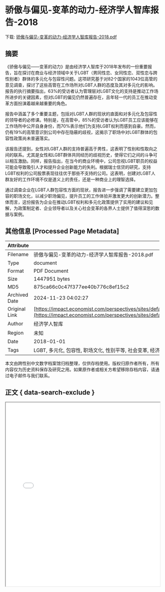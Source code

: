 # 骄傲与偏见-变革的动力-经济学人智库报告-2018

<!-- tcd_download_link -->
下载: <a href="骄傲与偏见-变革的动力-经济学人智库报告-2018.pdf" download>骄傲与偏见-变革的动力-经济学人智库报告-2018.pdf</a>
<!-- tcd_download_link_end -->

## 摘要

<!-- tcd_abstract -->
《骄傲与偏见——变革的动力》是由经济学人智库于2018年发布的一份重要报告，旨在探讨在商业与经济领域中关于LGBT（男同性恋、女同性恋、双性恋与跨性别者）群体的多元化与包容性问题。这项研究基于对82个国家的1043位高管的意见调查，探讨了这些高管在工作场所对LGBT人群的态度及其对多元化的影响。报告的执行摘要指出，63%的受访者认为管理层对LGBT文化的支持是推动工作场所进步的关键因素，但对LGBT的偏见仍然普遍存在，且年轻一代的员工在推动变革方面扮演着越来越重要的角色。

报告中涵盖了多个重要主题，包括对LGBT人群的现状的直面和对多元化及包容性的领导者的必修课。特别是，在高管中，85%的受访者认为LGBT员工应该能够在工作场所中公开自身身份，而70%表示他们为支持LGBT权利而感到自豪。然而，仍有19%的高管意识到公司中存在隐蔽的歧视，这揭示了职场中对LGBT群体的包容性政策尚未普遍落实。

该报告还提到，女性对LGBT人群的支持普遍高于男性，这表明了性别和性取向之间的联系。尤其是女性和LGBT群体共同经历的歧视历史，使得它们之间的斗争可以相互激励。同样，报告指出，在当今的商业环境中，公司忽视LGBT职员的权益可能会导致吸引人才和提升企业创新能力的失利。根据瑞士信贷的研究，支持LGBT权利的公司股票表现往往优于那些不支持的公司。这表明，创建对LGBT人群友好的工作环境不仅是道义上的责任，还是一种商业上的理智选择。

通过调查企业在LGBT人群包容性方面的现状，报告进一步强调了需要建立更加包容的职场文化，以减少职场偏见，提升员工的工作体验并激发更大的创新潜力。整体而言，这份报告为企业在推动LGBT权利和多元化政策提供了实用的建议和见解，为政策制定者、企业领导者以及关心社会变革的各界人士提供了值得深思的数据与案例。

<!-- tcd_abstract_end -->

## 其他信息 [Processed Page Metadata]

| Attribute       | Value                                  |
|-----------------|----------------------------------------|
| Filename        | 骄傲与偏见-变革的动力-经济学人智库报告-2018.pdf                             |
| Type            | document                                 |
| Format          | PDF Document                               |
| Size            | 1447951 bytes                           |
| MD5             | 875ca66c0c47f377ee40b776c8ef15c2                                  |
| Archived Date   | 2024-11-23 04:02:27                             |
| Original Link   | [https://impact.economist.com/perspectives/sites/default/files/%E7%BB%8F%E6%B5%8E%E5%AD%A6%E4%BA%BA%E6%99%BA%E5%BA%93_%E9%AA%84%E5%82%B2%E4%B8%8E%E5%81%8F%E8%A7%81_2017.pdf](https://impact.economist.com/perspectives/sites/default/files/%E7%BB%8F%E6%B5%8E%E5%AD%A6%E4%BA%BA%E6%99%BA%E5%BA%93_%E9%AA%84%E5%82%B2%E4%B8%8E%E5%81%8F%E8%A7%81_2017.pdf)                         |
| Author          | 经济学人智库                               |
| Region          | 未知                               |
| Date            | 2018-01-01                                 |
| Tags            | LGBT, 多元化, 包容性, 职场文化, 性别平等, 社会变革, 经济学人, 统计报告                                 |

本文由跨性别中文数字档案馆归档整理，仅供存档使用。版权归原作者所有，所有内容仅为历史资料保存及研究之用。如果原作者或相关方希望移除存档内容，请通过电子邮件与我们联系。

## 正文 { data-search-exclude }

<!-- tcd_main_text -->
<iframe src="../骄傲与偏见-变革的动力-经济学人智库报告-2018.pdf" width="100%" height="600px">
    <p>无法显示PDF，请下载查看。</p>
</iframe>
<!-- tcd_main_text_end -->

